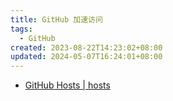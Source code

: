 ```yaml
---
title: GitHub 加速访问
tags:
  - GitHub
created: 2023-08-22T14:23:02+08:00
updated: 2024-05-07T16:24:01+08:00
---
```


- [GitHub Hosts | hosts](https://ineo6.github.io/hosts/)
